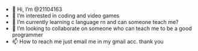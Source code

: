 - 👋 Hi, I’m @21104163 
- 👀 I’m interested in coding and video games 
- 🌱 I’m currently learning c language rn and  can someone teach me?
- 💞️ I’m looking to collaborate on someone who can teach me to be a good programmer
- 📫 How to reach me just email me in my gmail acc. thank you

<!---
21104163/21104163 is a ✨ special ✨ repository because its `README.md` (this file) appears on your GitHub profile.
You can click the Preview link to take a look at your changes.
--->
